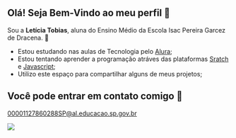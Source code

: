 ## Olá! Seja Bem-Vindo ao meu perfil 👋
Sou a **Letícia Tobias**, aluna do Ensino Médio da Escola Isac Pereira Garcez de Dracena. 🖤

- Estou estudando nas aulas de Tecnologia pelo [Alura](https://www.alura.com.br);
- Estou tentando aprender a programação atráves das plataformas [Sratch](https://scratch.mit.edu/) e [Javascript](https://editor.p5js.org/);
- Utilizo este espaço para compartilhar alguns de meus projetos;

## Você pode entrar em contato comigo 📧

00001127860288SP@al.educacao.sp.gov.br

![](https://media.tenor.com/SwO6NZo4KacAAAAM/scheming-evil-plan.gif)
